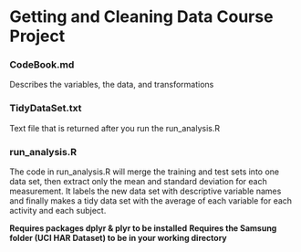 # Getting and Cleaning Data Course Project

### CodeBook.md  
Describes the variables, the data, and transformations  

### TidyDataSet.txt  
Text file that is returned after you run the run_analysis.R  

### run_analysis.R  
The code in run_analysis.R will merge the training and test sets into one data set, then extract only the mean and standard deviation for each measurement. It labels the new data set with descriptive variable names and finally makes a tidy data set with the average of each variable for each activity and each subject.

**Requires packages dplyr & plyr to be installed**
**Requires the Samsung folder (UCI HAR Dataset) to be in your working directory**  
